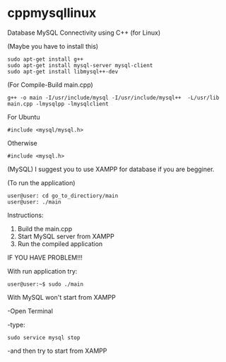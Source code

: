 # cppmysqllinux
Database MySQL Connectivity using C++ (for Linux)

(Maybe you have to install this)
```
sudo apt-get install g++ 
sudo apt-get install mysql-server mysql-client
sudo apt-get install libmysql++-dev
```

(For Compile-Build main.cpp)
```
g++ -o main -I/usr/include/mysql -I/usr/include/mysql++  -L/usr/lib main.cpp -lmysqlpp -lmysqlclient
```

For Ubuntu
```
#include <mysql/mysql.h>
```
Otherwise
```
#include <mysql.h>
```

(MySQL)
I suggest you to use XAMPP for database if you are begginer.

(To run the application)
```
user@user: cd go_to_directiory/main
user@user: ./main
```

Instructions:
1) Build the main.cpp
2) Start MySQL server from XAMPP
3) Run the compiled application



IF YOU HAVE PROBLEM!!!

With run application try:
```
user@user:~$ sudo ./main
```
With MySQL won't start from XAMPP

-Open Terminal

-type:
```
sudo service mysql stop
```
-and then try to start from XAMPP
